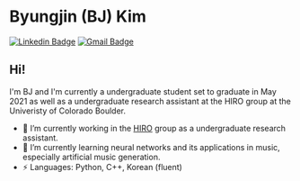 # Byungjin (BJ) Kim
[![Linkedin Badge](https://img.shields.io/badge/-matthewhstrong-blue?style=flat-square&logo=Linkedin&logoColor=white&link=https://www.linkedin.com/in/bjkim00/)](https://www.linkedin.com/in/bjkim00/)
[![Gmail Badge](https://img.shields.io/badge/-matthew.h.strong@gmail.com-c14438?style=flat-square&logo=Gmail&logoColor=white&link=mailto:bkim0018@gmail.com)](mailto:bkim0018@gmail.com)

## Hi!

I'm BJ and I'm currently a undergraduate student set to graduate in May 2021 as well as a undergraduate research assistant at the HIRO group at the Univeristy of Colorado Boulder.

- :robot: I’m currently working in the [HIRO](https://github.com/HIRO-group) group as a undergraduate research assistant.
- 🌱 I’m currently learning neural networks and its applications in music, especially artificial music generation.
-  ⚡ Languages: Python, C++, Korean (fluent)
